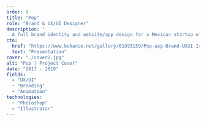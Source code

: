```yaml
---
order: 9
title: "Pop"
role: "Brand & UX/UI Designer"
description: "
  A full brand identity and website/app design for a Mexican startup offering product purchase, pickup, and delivery services — Company inspired by Glovo business model."
cto:
  href: "https://www.behance.net/gallery/61993159/Pop-app-Brand-UXUI-IxD-Web-design"
  text: "Presentation"
cover: "./cover2.jpg"
alt: "Pop | Project Cover"
date: "2017 - 2018"
fields:
  - "UX/UI"
  - "Branding"
  - "Animation"
technologies:
  - "Photoshop"
  - "Illustrator"
---
```

